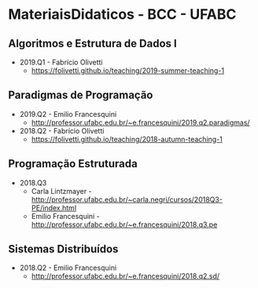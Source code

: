 # MateriaisDidaticos - BCC - UFABC

## Algoritmos e Estrutura de Dados I
  - 2019.Q1 - Fabrício Olivetti
    - https://folivetti.github.io/teaching/2019-summer-teaching-1


## Paradigmas de Programação
  - 2019.Q2 - Emilio Francesquini
    - http://professor.ufabc.edu.br/~e.francesquini/2019.q2.paradigmas/
  - 2018.Q2 - Fabrício Olivetti
    - https://folivetti.github.io/teaching/2018-autumn-teaching-1


## Programação Estruturada
  - 2018.Q3
      - Carla Lintzmayer - http://professor.ufabc.edu.br/~carla.negri/cursos/2018Q3-PE/index.html
      - Emilio Francesquini - http://professor.ufabc.edu.br/~e.francesquini/2018.q3.pe


## Sistemas Distribuídos
  - 2018.Q2 - Emilio Francesquini
      - http://professor.ufabc.edu.br/~e.francesquini/2018.q2.sd/
